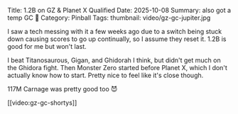 Title: 1.2B on GZ & Planet X Qualified
Date: 2025-10-08
Summary: also got a temp GC 🍕
Category: Pinball
Tags: 
thumbnail: video/gz-gc-jupiter.jpg

I saw a tech messing with it a few weeks ago due to a switch being stuck down causing 
scores to go up continually, so I assume they reset it. 1.2B is good for me but won't last.

I beat Titanosaurous, Gigan, and Ghidorah I think, but didn't get much on the Ghidora fight.
Then Monster Zero started before Planet X, which I don't actually know how to start.
Pretty nice to feel like it's close though. 

117M Carnage was pretty good too 😈

[[video:gz-gc-shortys]]
